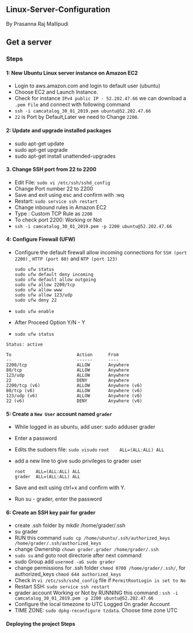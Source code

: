 ## Linux-Server-Configuration
By Prasanna Raj Mallipudi

## Get a server

### Steps

#### 1: New Ubuntu Linux server instance on Amazon EC2

- Login to aws.amazon.com and login to default user (ubuntu)
- Choose EC2 and Launch Instance.
- Check for instance `IPv4 public IP - 52.202.47.66`
  we can download a `.pem File` and connect with following command
- `ssh -i camcatalog_30_01_2019.pem ubuntu@52.202.47.66`
- `22` is Port by Default,Later we need to Change `2200`.

#### 2: Update and upgrade installed packages
  - sudo apt-get update
  - sudo apt-get upgrade
  - sudo apt-get install unattended-upgrades

#### 3. Change SSH port from 22 to 2200

 - Edit File: `sudo vi /etc/ssh/sshd_config`
 - Change Port number 22 to 2200
 - Save and exit using esc and confirm with :wq
 - Restart: `sudo service ssh restart`
 - Change inbound rules in Amazon EC2
 - Type : Custom TCP Rule as `2200`
 - To check port 2200: Working or Not
 - `ssh -i camcatalog_30_01_2019.pem -p 2200 ubuntu@52.202.47.66`
 
#### 4: Configure Firewall (UFW)

 - Configure the default firewall allow incoming connections for `SSH (port 2200)` , `HTTP (port 80)` and `NTP (port 123)`
 
   `sudo ufw status`                
   `sudo ufw default deny incoming`   
   `sudo ufw default allow outgoing`  
   `sudo ufw allow 2200/tcp`          
   `sudo ufw allow www`               
   `sudo ufw allow 123/udp`           
   `sudo ufw deny 22`
  
  - `sudo ufw enable`
  - After Proceed Option Y/N - Y
  - `sudo ufw status`
```  
Status: active

To                         Action      From
--                         ------      ----
2200/tcp                   ALLOW       Anywhere                  
80/tcp                     ALLOW       Anywhere                  
123/udp                    ALLOW       Anywhere                  
22                         DENY        Anywhere                  
2200/tcp (v6)              ALLOW       Anywhere (v6)             
80/tcp (v6)                ALLOW       Anywhere (v6)             
123/udp (v6)               ALLOW       Anywhere (v6)             
22 (v6)                    DENY        Anywhere (v6)
```

#### 5: Create a ``New User`` account named `grader`

 - While logged in as ubuntu, add user: sudo adduser grader
 - Enter a password
 - Edits the sudoers file: `sudo visudo`
   ``root    ALL=(ALL:ALL) ALL``
 
 - add a new line to give sudo privileges to grader user
   ```
   root    ALL=(ALL:ALL) ALL
   grader  ALL=(ALL:ALL) ALL
   ```
 - Save and exit using ctrl+x and confirm with Y.
 
 - Run su - grader, enter the password
 
#### 6: Create an SSH key pair for grader

- create .ssh folder by mkdir /home/grader/.ssh
- su grader
- RUN this command `sudo cp /home/ubuntu/.ssh/authorized_keys /home/grader/.ssh/authorized_keys`
- change Ownership ``chown grader.grader /home/grader/.ssh``
- `sudo su` and goto root directorie after next command
- sudo Group add `usermod -aG sudo grader`
- change permissions for .ssh folder ``chmod 0700 /home/grader/.ssh/``, for authorized_keys ``chmod 644 authorized_keys``
- Check in ``vi /etc/ssh/sshd_config`` file if `PermitRootLogin is set to No`
- Restart SSH: `sudo service ssh restart`
- grader account Working or Not by RUNNING this command : `ssh -i camcatalog_30_01_2019.pem -p 2200 ubuntu@52.202.47.66`
- Configure the local timezone to UTC Logged On grader Account
- TIME ZONE: ``sudo dpkg-reconfigure tzdata``. Choose time zone UTC

####  Deploying the project Steps



 
 
